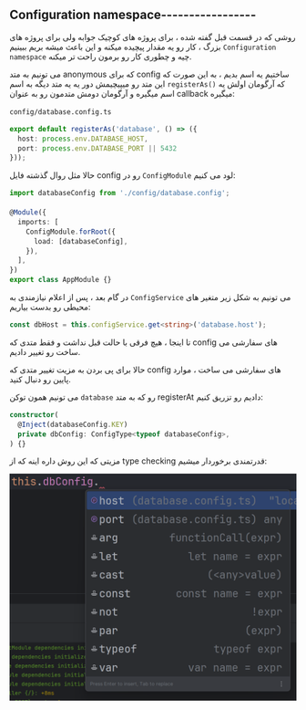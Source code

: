 ## Configuration namespace-----------------

روشی که در قسمت قبل گفته شده ، برای پروژه های کوچیک جوابه ولی برای پروژه های بزرگ ، کار رو یه مقدار پیچیده میکنه و این باعث میشه بریم ببینیم `Configuration namespace` چیه و چطوری کار رو برمون راحت تر میکنه.

می تونیم به متد anonymous که برای config ساختیم  یه اسم بدیم ، به این صورت که این متد رو میپیچیمش دور یه یه متد دیگه به اسم `registerAs()` که آرگومان اولش یه اسم میگیره و آرگومان دومش متدمون رو به عنوان callback میگیره:

`config/database.config.ts`
```typescript
export default registerAs('database', () => ({
  host: process.env.DATABASE_HOST,
  port: process.env.DATABASE_PORT || 5432
}));
```

حالا مثل روال گذشته فایل config رو در `ConfigModule` لود می کنیم:

```typescript
import databaseConfig from './config/database.config';

@Module({
  imports: [
    ConfigModule.forRoot({
      load: [databaseConfig],
    }),
  ],
})
export class AppModule {}
```

در گام بعد ، پس از اعلام نیازمندی به `ConfigService` می تونیم به شکل زیر متغیر های محیطی رو بدست بیاریم:

```typescript
const dbHost = this.configService.get<string>('database.host');
```

تا اینجا ، هیچ فرقی با حالت قبل نداشت و فقط متدی که config های سفارشی می ساخت رو تغییر دادیم.

حالا برای پی بردن به مزیت تغییر متدی که config های سفارشی می ساخت ، موارد پایین رو دنبال کنید.

می تونیم همون توکن `database` رو که به متد registerAt دادیم رو تزریق کنیم:

```typescript
constructor(
  @Inject(databaseConfig.KEY)
  private dbConfig: ConfigType<typeof databaseConfig>,
) {}
```

مزیتی که این روش داره اینه که از type checking قدرتمندی برخوردار میشیم:

![](./Images/Pasted%20image%2020240314191551.png)
